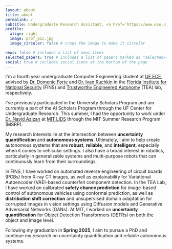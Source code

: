 ```yaml
---
layout: about
title: about
permalink: /
subtitle: Undergraduate Research Assistant, <a href='https://www.ece.ufl.edu/'>UF ECE</a>
profile:
  align: right
  image: prof_pic.jpg
  image_circular: false # crops the image to make it circular

news: false # includes a list of news items
selected_papers: true # includes a list of papers marked as "selected={true}"
social: true # includes social icons at the bottom of the page
---
```


I'm a fourth year undergraduate Computer Engineering student at [UF ECE](https://www.ece.ufl.edu/), advised by [Dr. Domenic Forte](https://dforte.ece.ufl.edu/) and [Dr. Ivan Ruchkin](https://ivan.ece.ufl.edu/) in the [Florida Institute for National Security](https://fins.institute.ufl.edu/) (FINS) and [Trustworthy Engineered Autonomy](https://tea.ece.ufl.edu/) (TEA) lab, respectively.

I've previously participated in the University Scholars Program and am currently a part of the AI Scholars Program through the UF Center for Undergraduate Research. This summer, I had the opportunity to work under [Dr. Navid Azizan](https://azizan.mit.edu/) at [MIT LIDS](https://lids.mit.edu/) through the MIT Summer Research Program (MSRP).

My research interests lie at the intersection between **uncertainty quantification** and **autonomous systems**. Ultimately, I aim to help create autonomous systems that are **robust**, **reliable**, and **intelligent**, especially when it comes to vehicular settings. I also have a broad interest in robotics, particularly in generalizable systems and multi-purpose robots that can continuously learn from their surroundings.

In FINS, I have worked on automated reverse engineering of circuit boards (PCBs) from X-ray CT images, as well as explainability for Variational Autoencoder (VAE)-based counterfeit component detection. In the TEA Lab, I have worked on calibrated **safety chance prediction** for image-based control of autonomous vehicles using conformal prediction, as well as **distribution shift correction** and unsupervised domain adaptation for corrupted images in vision settings using Diffusion models and Generative Adversarial Networks (GANs). At MIT, I worked on **uncertainty quantification** for Object Detection Transformers (DETRs) on both the object and image level.

Following my graduation in **Spring 2025**, I aim to pursue a PhD and continue my research on uncertainty quantification and reliable autonomous systems.
